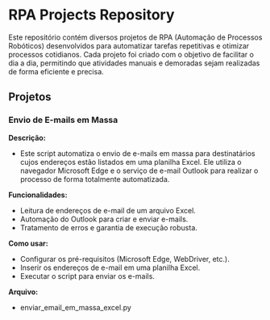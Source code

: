 # RPA Projects Repository #
Este repositório contém diversos projetos de RPA (Automação de Processos Robóticos) desenvolvidos para automatizar tarefas repetitivas e otimizar processos cotidianos. Cada projeto foi criado com o objetivo de facilitar o dia a dia, permitindo que atividades manuais e demoradas sejam realizadas de forma eficiente e precisa.

## Projetos ##

### Envio de E-mails em Massa ###
**Descrição:**
- Este script automatiza o envio de e-mails em massa para destinatários cujos endereços estão listados em uma planilha Excel. Ele utiliza o navegador Microsoft Edge e o serviço de e-mail Outlook para realizar o processo de forma totalmente automatizada.

**Funcionalidades:**
- Leitura de endereços de e-mail de um arquivo Excel.
- Automação do Outlook para criar e enviar e-mails.
- Tratamento de erros e garantia de execução robusta.

**Como usar:**
- Configurar os pré-requisitos (Microsoft Edge, WebDriver, etc.).
- Inserir os endereços de e-mail em uma planilha Excel.
- Executar o script para enviar os e-mails.

**Arquivo:**
- enviar_email_em_massa_excel.py
